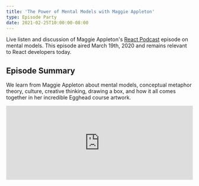 ```yaml
---
title: 'The Power of Mental Models with Maggie Appleton'
type: Episode Party
date: 2021-02-25T10:00:00-08:00
---
```


Live listen and discussion of Maggie Appleton's [React Podcast](https://reactpodcast.com) episode on mental models. This episode aired March 19th, 2020 and remains relevant to React developers today.

## Episode Summary

We learn from Maggie Appleton about mental models, conceptual metaphor theory, culture, creative thinking, drawing a box, and how it all comes together in her incredible Egghead course artwork.

<iframe height="200px" width="100%" frameborder="no" scrolling="no" seamless src="https://player.simplecast.com/69841ce4-e770-44eb-969e-8624f00de1e1?dark=false"></iframe>
